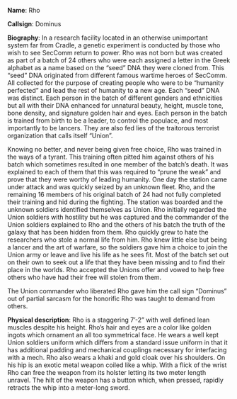 **Name**: Rho

**Callsign**: Dominus

**Biography**: In a research facility located in an otherwise unimportant system far from Cradle, a genetic experiment is conducted by those who wish to see SecComm return to power. Rho was not born but was created as part of a batch of 24 others who were each assigned a letter in the Greek alphabet as a name based on the “seed” DNA they were cloned from. This “seed” DNA originated from different famous wartime heroes of SecComm. All collected for the purpose of creating people who were to be “humanity perfected” and lead the rest of humanity to a new age. Each “seed” DNA was distinct. Each person in the batch of different genders and ethnicities but all with their DNA enhanced for unnatural beauty, height, muscle tone, bone density, and signature golden hair and eyes. Each person in the batch is trained from birth to be a leader, to control the populace, and most importantly to be lancers. They are also fed lies of the traitorous terrorist organization that calls itself “Union”. 

Knowing no better, and never being given free choice, Rho was trained in the ways of a tyrant. This training often pitted him against others of his batch which sometimes resulted in one member of the batch’s death. It was explained to each of them that this was required to “prune the weak” and prove that they were worthy of leading humanity. 
One day the station came under attack and was quickly seized by an unknown fleet. Rho, and the remaining 16 members of his original batch of 24 had not fully completed their training and hid during the fighting. The station was boarded and the unknown soldiers identified themselves as Union. Rho initially regarded the Union soldiers with hostility but he was captured and the commander of the Union soldiers explained to Rho and the others of his batch the truth of the galaxy that has been hidden from them. Rho quickly grew to hate the researchers who stole a normal life from him. Rho knew little else but being a lancer and the art of warfare, so the soldiers gave him a choice to join the Union army or leave and live his life as he sees fit. Most of the batch set out on their own to seek out a life that they have been missing and to find their place in the worlds. Rho accepted the Unions offer and vowed to help free others who have had their free will stolen from them.

The Union commander who liberated Rho gave him the call sign “Dominus” out of partial sarcasm for the honorific Rho was taught to demand from others.

**Physical description**: Rho is a staggering 7’-2” with well defined lean muscles despite his height. Rho’s hair and eyes are a color like golden ingots which ornament an all too symmetrical face. He wears a well kept Union soldiers uniform which differs from a standard issue uniform in that it has additional padding and mechanical couplings necessary for interfacing with a mech. Rho also wears a khaki and gold cloak over his shoulders. On his hip is an exotic metal weapon coiled like a whip. With a flick of the wrist Rho can free the weapon from its holster letting its two meter length unravel. The hilt of the weapon has a button which, when pressed, rapidly retracts the whip into a meter-long sword. 